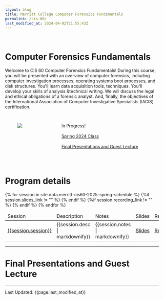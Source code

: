```yaml
---
layout: blog
title: Merritt College Computer Forensics Fundamentals
permalink: /cis-60/
last_modified_at: 2024-04-02T21:55:43Z
---
```

<br/>
<h1 class="title">Computer Forensics Fundamentals </h1>

Welcome to CIS 60 Computer Forensics Fundamentals! During this course, you will be presented with an overview of computer forensics, including computer investigation processes, operating systems boot processes, and disk structures. You'll learn data acquisition tools, techniques. You'll develop your skills of analysis &technical writing. We will discuss the legal and ethical obligations of a forensic analyst. And, finally, the objectives of the International Association of Computer Investigative Specialists (IACIS) certification.

<br/>
<section>
<div class="container">
    <div class="columns is-multiline is-mobile is-centered">
        <div class="column is-half">
            <figure class="image">
            <img src="{{site.url}}{{site.baseurl}}assets/images/merritt-cis-60.jpeg"/>
            </figure>
        </div>
        <div class="column is-half">
        <p class="has-text-left">   
            <div>
                <span class="tag is-primary">In Progress!</span>
                <br/> <br/>
                <a class="tag is-info" href="/2025S-cis60/">Spring 2024 Class</a>
                <br/><br/>
                <a class="tag is-danger" href="#guest">Final Presentations and Guest Lecture</a>
                <br/> <br/>
            </div>
            </p>
        </div>
    </div>
</div>
</section>

<br/>
<h1 class="title">Program details</h1>
<table class="table is-bordered is-striped">
    <thead>
        <td>Session</td><td>Description</td><td>Notes</td><td>Slides</td><td>Recording</td>
    </thead>
    <tbody>
    {% for session in site.data.merritt-cis60-2025-spring-schedule %} 
    <tr>
        <td><a id="{{session.session| url_encode}}" href="#{{session.session | url_encode}}">{{session.session}}</a></td>
        <td>{{session.desc | markdownify}}</td>
        <td>{{session.notes | markdownify}}</td>
        {%if session.slides_link != "" %}
        <td><a href="{{session.slides_link}}" class="tag is-info">Slides</a></td>
        {% endif %}
        {%if session.recording_link != "" %}
        <td><a href="{{session.recording_link}}" class="tag is-info">Recording</a></td>
        {% endif %}
    </tr>
    {% endfor %}
    </tbody>
</table>
<hr/>
<h1 class="guest">Final Presentations and Guest Lecture</h1>

<hr/>
Last Updated: {{page.last_modified_at}}
